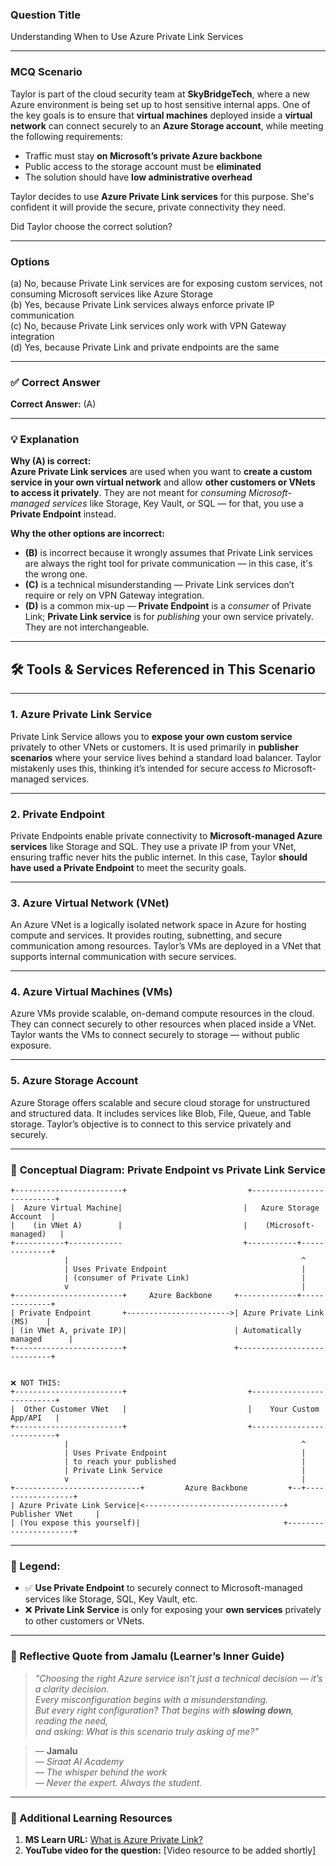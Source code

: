### **Question Title**  
Understanding When to Use Azure Private Link Services

---

### **MCQ Scenario**  
Taylor is part of the cloud security team at **SkyBridgeTech**, where a new Azure environment is being set up to host sensitive internal apps. One of the key goals is to ensure that **virtual machines** deployed inside a **virtual network** can connect securely to an **Azure Storage account**, while meeting the following requirements:

- Traffic must stay **on Microsoft’s private Azure backbone**  
- Public access to the storage account must be **eliminated**  
- The solution should have **low administrative overhead**

Taylor decides to use **Azure Private Link services** for this purpose. She's confident it will provide the secure, private connectivity they need.

Did Taylor choose the correct solution?

---

### **Options**  
(a) No, because Private Link services are for exposing custom services, not consuming Microsoft services like Azure Storage  
(b) Yes, because Private Link services always enforce private IP communication  
(c) No, because Private Link services only work with VPN Gateway integration  
(d) Yes, because Private Link and private endpoints are the same  

---

### ✅ **Correct Answer**  
**Correct Answer:** (A)

---

### 💡 **Explanation**  
**Why (A) is correct:**  
**Azure Private Link services** are used when you want to **create a custom service in your own virtual network** and allow **other customers or VNets to access it privately**. They are not meant for *consuming Microsoft-managed services* like Storage, Key Vault, or SQL — for that, you use a **Private Endpoint** instead.

**Why the other options are incorrect:**  
- **(B)** is incorrect because it wrongly assumes that Private Link services are always the right tool for private communication — in this case, it's the wrong one.  
- **(C)** is a technical misunderstanding — Private Link services don’t require or rely on VPN Gateway integration.  
- **(D)** is a common mix-up — **Private Endpoint** is a *consumer* of Private Link; **Private Link service** is for *publishing* your own service privately. They are not interchangeable.

---

## 🛠️ **Tools & Services Referenced in This Scenario**

---

### 1. **Azure Private Link Service**

Private Link Service allows you to **expose your own custom service** privately to other VNets or customers.
It is used primarily in **publisher scenarios** where your service lives behind a standard load balancer.
Taylor mistakenly uses this, thinking it’s intended for secure access *to* Microsoft-managed services.

---

### 2. **Private Endpoint**

Private Endpoints enable private connectivity to **Microsoft-managed Azure services** like Storage and SQL.
They use a private IP from your VNet, ensuring traffic never hits the public internet.
In this case, Taylor **should have used a Private Endpoint** to meet the security goals.

---

### 3. **Azure Virtual Network (VNet)**

An Azure VNet is a logically isolated network space in Azure for hosting compute and services.
It provides routing, subnetting, and secure communication among resources.
Taylor’s VMs are deployed in a VNet that supports internal communication with secure services.

---

### 4. **Azure Virtual Machines (VMs)**

Azure VMs provide scalable, on-demand compute resources in the cloud.
They can connect securely to other resources when placed inside a VNet.
Taylor wants the VMs to connect securely to storage — without public exposure.

---

### 5. **Azure Storage Account**

Azure Storage offers scalable and secure cloud storage for unstructured and structured data.
It includes services like Blob, File, Queue, and Table storage.
Taylor’s objective is to connect to this service privately and securely.

---

### 🧩 **Conceptual Diagram: Private Endpoint vs Private Link Service**

```plaintext
+------------------------+                           +--------------------------+
|  Azure Virtual Machine|                           |   Azure Storage Account  |
|    (in VNet A)        |                           |    (Microsoft-managed)   |
+-----------+------------                           +-----------+--------------+
            |                                                    ^
            | Uses Private Endpoint                              |
            | (consumer of Private Link)                         |
            v                                                    |
+------------------------+     Azure Backbone     +-------------+--------------+
| Private Endpoint       +----------------------->| Azure Private Link (MS)    |
| (in VNet A, private IP)|                        | Automatically managed      |
+------------------------+                        +----------------------------+


❌ NOT THIS:
+------------------------+                           +--------------------------+
|  Other Customer VNet   |                           |    Your Custom App/API   |
+------------------------+                           +--------------------------+
            |                                                    ^
            | Uses Private Endpoint                              |
            | to reach your published                            |
            | Private Link Service                               |
            v                                                    |
+----------------------------+         Azure Backbone         +--+------------------+
| Azure Private Link Service|<-------------------------------+   Publisher VNet     |
| (You expose this yourself)|                                +----------------------+
```

---

### 📝 Legend:

* ✅ **Use Private Endpoint** to securely connect to Microsoft-managed services like Storage, SQL, Key Vault, etc.
* ❌ **Private Link Service** is only for exposing your **own services** privately to other customers or VNets.


---




### 💬 Reflective Quote from Jamalu (Learner’s Inner Guide)


> *"Choosing the right Azure service isn’t just a technical decision — it’s a clarity decision.  
> Every misconfiguration begins with a misunderstanding.  
> But every right configuration? That begins with **slowing down**, reading the need,  
> and asking: What is this scenario truly asking of me?"*  
>

> — **Jamalu**  
> — *Siraat AI Academy*  
> — *The whisper behind the work*  
> — *Never the expert. Always the student.*

---




### 🔗 Additional Learning Resources  
1. **MS Learn URL:** [What is Azure Private Link?](https://learn.microsoft.com/en-us/azure/private-link/private-link-overview)  
2. **YouTube video for the question:** [Video resource to be added shortly]
